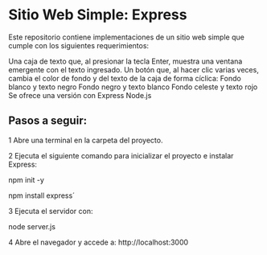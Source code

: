 # Sitio Web Simple: Express

Este repositorio contiene implementaciones de un sitio web simple que cumple con los siguientes requerimientos:

Una caja de texto que, al presionar la tecla Enter, muestra una ventana emergente con el texto ingresado.
Un botón que, al hacer clic varias veces, cambia el color de fondo y del texto de la caja de forma cíclica:
Fondo blanco y texto negro
Fondo negro y texto blanco
Fondo celeste y texto rojo
Se ofrece una versión con Express Node.js

## Pasos a seguir:
1 Abre una terminal en la carpeta del proyecto.

2 Ejecuta el siguiente comando para inicializar el proyecto e instalar Express:

npm init -y

npm install express´

3 Ejecuta el servidor con:

node server.js

4 Abre el navegador y accede a: http://localhost:3000
